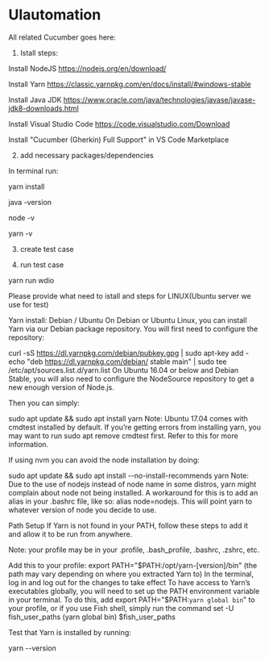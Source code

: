 # UIautomation

All related Cucumber goes here:

1. Istall steps:

Install NodeJS  https://nodejs.org/en/download/

Install Yarn  https://classic.yarnpkg.com/en/docs/install/#windows-stable

Install Java JDK  https://www.oracle.com/java/technologies/javase/javase-jdk8-downloads.html

Install Visual Studio Code  https://code.visualstudio.com/Download

Install "Cucumber (Gherkin) Full Support" in VS Code Marketplace



2. add necessary packages/dependencies

In terminal run:

yarn install

java -version

node -v

yarn -v


3. create test case

4. run test case

yarn run wdio


Please provide  what need to istall and steps for LINUX(Ubuntu server we use for test)

Yarn install:
Debian / Ubuntu
On Debian or Ubuntu Linux, you can install Yarn via our Debian package repository. You will first need to configure the repository:

curl -sS https://dl.yarnpkg.com/debian/pubkey.gpg | sudo apt-key add -
echo "deb https://dl.yarnpkg.com/debian/ stable main" | sudo tee /etc/apt/sources.list.d/yarn.list
On Ubuntu 16.04 or below and Debian Stable, you will also need to configure the NodeSource repository to get a new enough version of Node.js.

Then you can simply:

sudo apt update && sudo apt install yarn
Note: Ubuntu 17.04 comes with cmdtest installed by default. If you’re getting errors from installing yarn, you may want to run sudo apt remove cmdtest first. Refer to this for more information.

If using nvm you can avoid the node installation by doing:

sudo apt update && sudo apt install --no-install-recommends yarn
Note: Due to the use of nodejs instead of node name in some distros, yarn might complain about node not being installed. A workaround for this is to add an alias in your .bashrc file, like so: alias node=nodejs. This will point yarn to whatever version of node you decide to use.

Path Setup
If Yarn is not found in your PATH, follow these steps to add it and allow it to be run from anywhere.

Note: your profile may be in your .profile, .bash_profile, .bashrc, .zshrc, etc.

Add this to your profile: export PATH="$PATH:/opt/yarn-[version]/bin" (the path may vary depending on where you extracted Yarn to)
In the terminal, log in and log out for the changes to take effect
To have access to Yarn’s executables globally, you will need to set up the PATH environment variable in your terminal. To do this, add export PATH="$PATH:`yarn global bin`" to your profile, or if you use Fish shell, simply run the command set -U fish_user_paths (yarn global bin) $fish_user_paths

Test that Yarn is installed by running:

yarn --version
